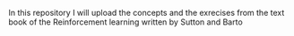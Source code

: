 In this repository I will upload the concepts and the exrecises from the text book
of the Reinforcement learning written by Sutton and Barto
